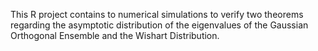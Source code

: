 This R project contains to numerical simulations to verify two theorems regarding the asymptotic distribution of the eigenvalues of the Gaussian Orthogonal Ensemble and the Wishart Distribution.
